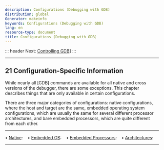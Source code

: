 ```yaml
---
description: Configurations (Debugging with GDB)
distribution: global
Generator: makeinfo
keywords: Configurations (Debugging with GDB)
lang: en
resource-type: document
title: Configurations (Debugging with GDB)
---
```

::: header
Next: [Controlling GDB](Controlling-GDB.html#Controlling-GDB)]
:::

---

## 21 Configuration-Specific Information

While nearly all [GDB] commands are available for all native and cross versions of the debugger, there are some exceptions. This chapter describes things that are only available in certain configurations.

There are three major categories of configurations: native configurations, where the host and target are the same, embedded operating system configurations, which are usually the same for several different processor architectures, and bare embedded processors, which are quite different from each other.

---

• [Native](Native.html#Native):                                            
• [Embedded OS](Embedded-OS.html#Embedded-OS):                             
• [Embedded Processors](Embedded-Processors.html#Embedded-Processors):     
• [Architectures](Architectures.html#Architectures):                       

---
